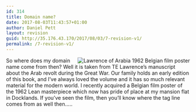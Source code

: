 ```yaml
---
id: 314
title: Domain name?
date: 2017-08-03T11:43:57+01:00
author: Daniel Pett
layout: revision
guid: http://35.176.43.170/2017/08/03/7-revision-v1/
permalink: /7-revision-v1/
---
```

<img title="Lawrence of Arabia 1962 Belgian film poster" alt="Lawrence of Arabia 1962 Belgian film poster" src="http://www.7pillarsofwisdom.co.uk/images/aurens.jpg" align="right" />So where does my domain name come from then? Well it is taken from TE Lawrence&#8217;s manuscript about the Arab revolt during the Great War. Our family holds an early edition of this book, and I&#8217;ve always loved the volume and it has so much relevant material for the modern world. I recently acquired a Belgian film poster of the 1962 Lean masterpiece which now has pride of place at my mansion flat in Docklands. If you&#8217;ve seen the film, then you&#8217;ll know where the tag line comes from as well then&#8230;..